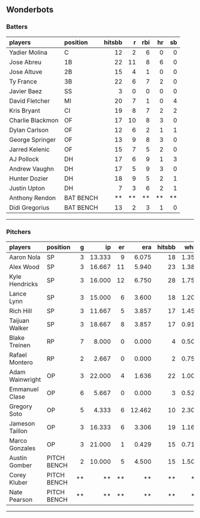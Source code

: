 ## Wonderbots

### Batters

 
|players          |position  | hitsbb|  r| rbi| hr| sb| 
|:----------------|:---------|------:|--:|---:|--:|--:| 
|Yadier Molina    |C         |     12|  2|   6|  0|  0| 
|Jose Abreu       |1B        |     22| 11|   8|  6|  0| 
|Jose Altuve      |2B        |     15|  4|   1|  0|  0| 
|Ty France        |3B        |     22|  6|   7|  2|  0| 
|Javier Baez      |SS        |      3|  0|   0|  0|  0| 
|David Fletcher   |MI        |     20|  7|   1|  0|  4| 
|Kris Bryant      |CI        |     19|  8|   7|  2|  2| 
|Charlie Blackmon |OF        |     17| 10|   8|  3|  0| 
|Dylan Carlson    |OF        |     12|  6|   2|  1|  1| 
|George Springer  |OF        |     13|  9|   8|  3|  0| 
|Jarred Kelenic   |OF        |     15|  7|   5|  2|  0| 
|AJ Pollock       |DH        |     17|  6|   9|  1|  3| 
|Andrew Vaughn    |DH        |     17|  5|   9|  3|  0| 
|Hunter Dozier    |DH        |     18|  9|   5|  2|  1| 
|Justin Upton     |DH        |      7|  3|   6|  2|  1| 
|Anthony Rendon   |BAT BENCH |     **| **|  **| **| **| 
|Didi Gregorius   |BAT BENCH |     13|  2|   3|  1|  0| 

* * *

### Pitchers

 
|players         |position    |  g|     ip| er|    era| hitsbb|  whip| so|  w| sv| 
|:---------------|:-----------|--:|------:|--:|------:|------:|-----:|--:|--:|--:| 
|Aaron Nola      |SP          |  3| 13.333|  9|  6.075|     18| 1.350| 18|  0|  0| 
|Alex Wood       |SP          |  3| 16.667| 11|  5.940|     23| 1.380| 16|  1|  0| 
|Kyle Hendricks  |SP          |  3| 16.000| 12|  6.750|     28| 1.750| 13|  1|  0| 
|Lance Lynn      |SP          |  3| 15.000|  6|  3.600|     18| 1.200| 19|  0|  0| 
|Rich Hill       |SP          |  3| 11.667|  5|  3.857|     17| 1.457|  9|  0|  0| 
|Taijuan Walker  |SP          |  3| 18.667|  8|  3.857|     17| 0.911| 13|  0|  0| 
|Blake Treinen   |RP          |  7|  8.000|  0|  0.000|      4| 0.500| 13|  1|  1| 
|Rafael Montero  |RP          |  2|  2.667|  0|  0.000|      2| 0.750|  3|  0|  0| 
|Adam Wainwright |OP          |  3| 22.000|  4|  1.636|     22| 1.000| 17|  2|  0| 
|Emmanuel Clase  |OP          |  6|  5.667|  0|  0.000|      3| 0.529|  8|  0|  3| 
|Gregory Soto    |OP          |  5|  4.333|  6| 12.462|     10| 2.308|  8|  0|  3| 
|Jameson Taillon |OP          |  3| 16.333|  6|  3.306|     19| 1.163| 13|  1|  0| 
|Marco Gonzales  |OP          |  3| 21.000|  1|  0.429|     15| 0.714| 17|  2|  0| 
|Austin Gomber   |PITCH BENCH |  2| 10.000|  5|  4.500|     15| 1.500| 11|  1|  0| 
|Corey Kluber    |PITCH BENCH | **|     **| **|     **|     **|    **| **| **| **| 
|Nate Pearson    |PITCH BENCH | **|     **| **|     **|     **|    **| **| **| **| 


* * *


